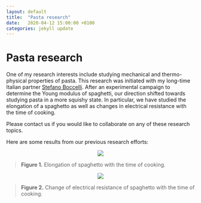 ```yaml
---
layout: default
title:  "Pasta research"
date:   2020-04-12 15:00:00 +0100
categories: jekyll update
---
```


# Pasta research

One of my research interests include studying mechanical and thermo-physical properties of pasta. This research was initiated with my long-time Italian partner [Stefano Boccelli](http://boccelliengineering.altervista.org/). After an experimental campaign to determine the Young modulus of spaghetti, our direction shifted towards studying pasta in a more squishy state. In particular, we have studied the elongation of a spaghetto as well as changes in electrical resistance with the time of cooking.

Please contact us if you would like to collaborate on any of these research topics.

Here are some results from our previous research efforts:

<p align="center">
  <img src="https://github.com/camillejr/penguin-mailing-list/raw/master/pasta-research/lengthTime.png">
</p>

> **Figure 1.** Elongation of spaghetto with the time of cooking.

<p align="center">
  <img src="https://github.com/camillejr/penguin-mailing-list/raw/master/pasta-research/resistanceTime.png">
</p>

> **Figure 2.** Change of electrical resistance of spaghetto with the time of cooking.
